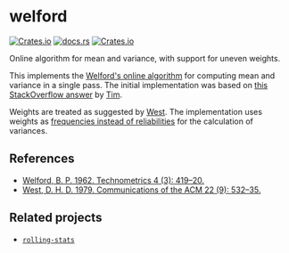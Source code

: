 # welford

[![Crates.io](https://img.shields.io/crates/v/welford)](https://crates.io/crates/welford)
[![docs.rs](https://img.shields.io/docsrs/welford)](https://docs.rs/welford)
[![Crates.io](https://img.shields.io/crates/l/welford)](https://github.com/schneiderfelipe/welford/blob/main/LICENSE)

Online algorithm for mean and variance, with support for uneven weights.

This implements the [Welford's online algorithm][welford-wiki] for
computing mean and variance in a single pass.
The initial implementation was based on [this StackOverflow
answer](https://stats.stackexchange.com/a/235151/146964) by
[Tim](https://stats.stackexchange.com/users/35989/tim).

Weights are treated as suggested by [West][west-wiki]. The implementation uses
weights as [frequencies instead of reliabilities][weighted-variance] for
the calculation of variances.

[welford-wiki]: https://en.wikipedia.org/wiki/Algorithms_for_calculating_variance#Welford's_online_algorithm
[west-wiki]: https://en.wikipedia.org/wiki/Algorithms_for_calculating_variance#Weighted_incremental_algorithm
[weighted-variance]: https://en.wikipedia.org/wiki/Weighted_arithmetic_mean#Weighted_sample_variance

## References

- [Welford, B. P. 1962. Technometrics 4 (3): 419–20.](https://doi.org/10.1080/00401706.1962.10490022)
- [West, D. H. D. 1979. Communications of the ACM 22 (9): 532–35.](https://doi.org/10.1145/359146.359153)

## Related projects

-   [`rolling-stats`](https://crates.io/crates/rolling-stats)
